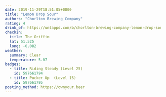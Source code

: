 ```yaml
---
date: 2019-11-29T18:51:05+0000
title: "Lemon Drop Sour"
authors: "Chorlton Brewing Company"
rating: 4
drink_of: https://untappd.com/b/chorlton-brewing-company-lemon-drop-sour/3407959
checkin:
  title: The Griffin
  lat: 51.525
  long: -0.082
weather:
  summary: Clear
  temperature: 5.07
badges:
  - title: Riding Steady (Level 25)
    id: 597661794
  - title: Pucker Up  (Level 15)
    id: 597661795
posting_method: https://ownyour.beer
---
```

